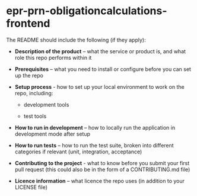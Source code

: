 # epr-prn-obligationcalculations-frontend

The README should include the following (if they apply):

- **Description of the product** – what the service or product is, and what role this repo performs within it

- **Prerequisites** – what you need to install or configure before you can set up the repo

- **Setup process** - how to set up your local environment to work on the repo, including:

  - development tools

  - test tools

- **How to run in development** – how to locally run the application in development mode after setup

- **How to run tests** – how to run the test suite, broken into different categories if relevant (unit, integration, acceptance)

- **Contributing to the project** - what to know before you submit your first pull request (this could also be in the form of a CONTRIBUTING.md  file)

- **Licence information** – what licence the repo uses (in addition to your LICENSE file)
